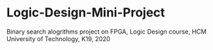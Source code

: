 # Logic-Design-Mini-Project
Binary search alogrithms project on FPGA, Logic Design course, HCM University of Technology, K19, 2020
